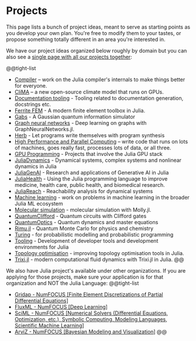 # Projects

This page lists a bunch of project ideas, meant to serve as starting points as you develop your own plan. You're free to modify them to your tastes, or propose something totally different in an area you're interested in.

We have our project ideas organized below roughly by domain but you can also see a [single page with all our projects together](/jsoc/allprojects):

@@tight-list
* [Compiler](/jsoc/gsoc/compiler/) – work on the Julia compiler's internals to make things better for everyone.
* [CliMA](/jsoc/gsoc/clima/) – a new open-source climate model that runs on GPUs.
* [Documentation tooling](/jsoc/gsoc/documenter/) - Tooling related to documentation generation, docstrings etc.
* [Ferrite FEM](/jsoc/gsoc/ferrite-fem/) - A modern finite element toolbox in Julia.
* [Gabs](/jsoc/gsoc/gabs/) - A Gaussian quantum information simulator
* [Graph neural networks](/jsoc/gsoc/gnn/) - Deep learning on graphs with GraphNeuralNetworks.jl.
* [Herb](/jsoc/gsoc/herb/) - Let programs write themselves with program synthesis
* [High Performance and Parallel Computing](/jsoc/gsoc/hpc/) – write code that runs on lots of machines, goes really fast, processes lots of data, or all three.
* [GPU Programming](/jsoc/gsoc/gpu/) - Projects that involve the Julia GPU stack
* [JuliaDynamics](/jsoc/gsoc/juliadynamics/) - Dynamical systems, complex systems and nonlinear dynamics in Julia
* [JuliaGenAI](/jsoc/gsoc/juliagenai/) - Research and applications of Generative AI in Julia
* [JuliaHealth](/jsoc/gsoc/juliahealth/) - Using the Julia programming language to improve medicine, health care, public health, and biomedical research.
* [JuliaReach](/jsoc/gsoc/juliareach/) - Reachability analysis for dynamical systems
* [Machine learning](/jsoc/gsoc/machine-learning) - work on problems in machine learning in the broader Julia ML ecosystem
* [Molecular simulation](/jsoc/gsoc/molly/) - molecular simulation with Molly.jl.
* [QuantumClifford](/jsoc/gsoc/quantumclifford) - Quantum circuits with Clifford gates
* [QuantumOptics](/jsoc/gsoc/quantumoptics) - Quantum dynamics and master equations
* [Rimu.jl](/jsoc/gsoc/rimu) - Quantum Monte Carlo for physics and chemistry
* [Turing](/jsoc/gsoc/turing/) - for probabilistic modelling and probabilistic programming
* [Tooling](/jsoc/gsoc/tooling/) - Development of developer tools and development environments for Julia
* [Topology optimisation](/jsoc/gsoc/topopt/) - improving topology optimisation tools in Julia.
* [Trixi.jl](/jsoc/gsoc/trixi/) - modern computational fluid dynamics with Trixi.jl in Julia.
@@

We also have Julia project's available under other organizations. If you are applying for those projects, make sure your application is for that organization and NOT the Julia Language:
@@tight-list
* [Gridap - NumFOCUS \[Finite Element Discretizations of Partial Differential Equations\]](https://github.com/numfocus/gsoc#gridap)
* [FluxML - NumFOCUS \[Deep Learning\]](https://github.com/numfocus/gsoc#fluxml)
* [SciML - NumFOCUS \[Numerical Solvers (Differential Equations, Optimization, etc.), Symbolic Computing, Modeling Languages, Scientific Machine Learning\]](https://github.com/numfocus/gsoc#sciml)
* [ArviZ - NumFOCUS \[Bayesian Modeling and Visualization\]](https://github.com/numfocus/gsoc#arviz)
@@
